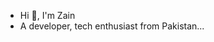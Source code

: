 - Hi 👋, I'm Zain
- A developer, tech enthusiast from Pakistan...

<!---
ZainNaqvi/ZainNaqvi is a ✨ special ✨ repository because its `README.md` (this file) appears on your GitHub profile.
You can click the Preview link to take a look at your changes.
--->
